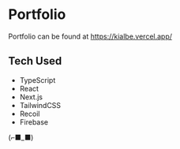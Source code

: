 # Portfolio

Portfolio can be found at https://kialbe.vercel.app/ 

## Tech Used

- TypeScript
- React
- Next.js
- TailwindCSS
- Recoil
- Firebase

(⌐■_■)
